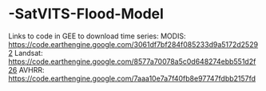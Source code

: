 # -SatVITS-Flood-Model

Links to code in GEE to download time series:
MODIS: https://code.earthengine.google.com/3061df7bf284f085233d9a5172d25292
Landsat: https://code.earthengine.google.com/8577a70078a5c0d648274ebb551d2f26
AVHRR: https://code.earthengine.google.com/7aaa10e7a7f40fb8e97747fdbb2157fd
